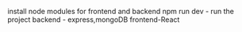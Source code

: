 install node modules for frontend and backend
npm run dev - run the project
backend - express,mongoDB
frontend-React
